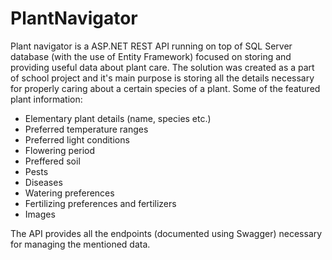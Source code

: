 # PlantNavigator
Plant navigator is a ASP.NET REST API running on top of SQL Server database (with the use of Entity Framework) focused on storing and providing useful data about plant care. 
The solution was created as a part of school project and it's main purpose is storing all the details necessary for properly caring about a certain species of a plant.
Some of the featured plant information:
* Elementary plant details (name, species etc.)
* Preferred temperature ranges
* Preferred light conditions
* Flowering period
* Preffered soil
* Pests
* Diseases
* Watering preferences
* Fertilizing preferences and fertilizers
* Images

The API provides all the endpoints (documented using Swagger) necessary for managing the mentioned data.
